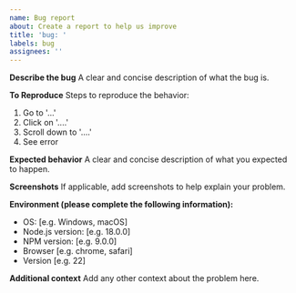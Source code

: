 ```yaml
---
name: Bug report
about: Create a report to help us improve
title: 'bug: '
labels: bug
assignees: ''
---
```


**Describe the bug**
A clear and concise description of what the bug is.

**To Reproduce**
Steps to reproduce the behavior:

1. Go to '...'
2. Click on '....'
3. Scroll down to '....'
4. See error

**Expected behavior**
A clear and concise description of what you expected to happen.

**Screenshots**
If applicable, add screenshots to help explain your problem.

**Environment (please complete the following information):**

- OS: [e.g. Windows, macOS]
- Node.js version: [e.g. 18.0.0]
- NPM version: [e.g. 9.0.0]
- Browser [e.g. chrome, safari]
- Version [e.g. 22]

**Additional context**
Add any other context about the problem here.
